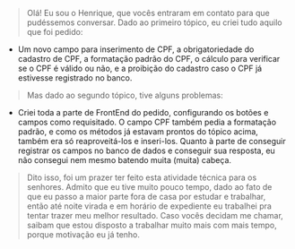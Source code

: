 > Olá! Eu sou o Henrique, que vocês entraram em contato para que pudéssemos conversar. 
> Dado ao primeiro tópico, eu criei tudo aquilo que foi pedido: 
- Um novo campo para inserimento de CPF, a obrigatoriedade do cadastro de CPF, a formatação padrão do CPF, o cálculo para verificar se o CPF é válido ou não,
e a proibição do cadastro caso o CPF já estivesse registrado no banco.
> Mas dado ao segundo tópico, tive alguns problemas:
- Criei toda a parte de FrontEnd do pedido, configurando os botões e campos como requisitado. O campo CPF também pedia a formatação padrão, e como os métodos já estavam
prontos do tópico acima, também era só reaproveitá-los e inseri-los. Quanto à parte de conseguir registrar os campos no banco de dados e conseguir sua resposta, eu não consegui nem mesmo batendo muita (muita) cabeça.
> Dito isso, foi um prazer ter feito esta atividade técnica para os senhores. Admito que eu tive muito pouco tempo, dado ao fato de que eu passo a maior parte fora de casa
por estudar e trabalhar, então até noite virada e em horário de expediente eu trabalhei pra tentar trazer meu melhor resultado. Caso vocês decidam me chamar, saibam que
estou disposto a trabalhar muito mais com mais tempo, porque motivação eu já tenho.
